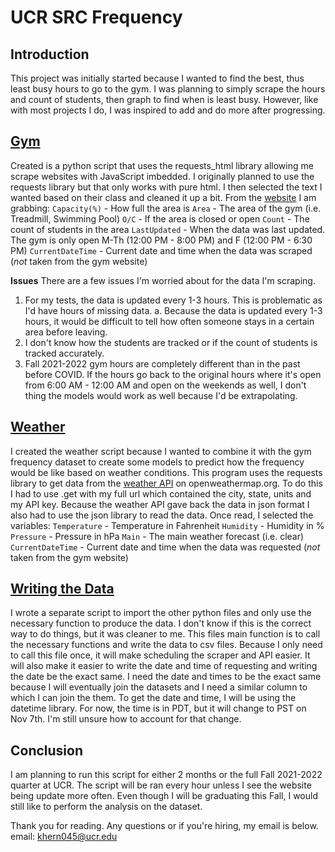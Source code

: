 # UCR SRC Frequency

## Introduction
This project was initially started because I wanted to find the best, thus least busy hours to go to the gym. I was planning to simply scrape the hours and count of students, then graph to find when is least busy. However, like with most projects I do, I was inspired to add and do more after progressing. 


## [Gym](https://github.com/kristoffhernan/ucrGymFrequency/tree/main/gym)
Created is a python script that uses the requests_html library allowing me scrape websites with JavaScript imbedded. I originally planned to use the requests library but that only works with pure html. I then selected the text I wanted based on their class and cleaned it up a bit.  From the [website](https://connect2concepts.com/connect2/?type=circle&key=593DB611-499B-418E-8082-7263A32860D5) I am grabbing: 
`Capacity(%)` - How full the area is
`Area` - The area of the gym (i.e. Treadmill, Swimming Pool)
`O/C` - If the area is closed or open
`Count` - The count of students in the area
`LastUpdated` - When the data was last updated. The gym is only open M-Th (12:00 PM - 8:00 PM) and F (12:00 PM - 6:30 PM)
`CurrentDateTime` - Current date and time when the data was scraped (*not* taken from the gym website)

**Issues**
There are a few issues I'm worried about for the data I'm scraping.
1. For my tests, the data is updated every 1-3 hours. This is problematic as I'd have hours of missing data.
	a. Because the data is updated every 1-3 hours, it would be difficult to tell how often someone stays in a certain area before leaving. 
2. I don't know how the students are tracked or if the count of students is tracked accurately.
3. Fall 2021-2022 gym hours are completely different than in the past before COVID. If the hours go back to the original hours where it's open from 6:00 AM - 12:00 AM and open on the weekends as well, I don't thing the models would work as well because I'd be extrapolating. 


## [Weather](https://github.com/kristoffhernan/ucrGymFrequency/tree/main/weather)
I created the weather script because I wanted to combine it with the gym frequency dataset to create some models to predict how the frequency would be like based on weather conditions. 
This program uses the requests library to get data from the [weather API](https://openweathermap.org/api) on openweathermap.org. To do this I had to use .get with my full url which contained the city, state, units and my API key. Because the weather API gave back the data in json format I also had to use the json library to read the data. Once read, I selected the variables:
`Temperature` - Temperature in Fahrenheit
`Humidity` - Humidity in %
`Pressure` - Pressure in hPa
`Main` - The main weather forecast (i.e. clear)
`CurrentDateTime` - Current date and time when the data was requested (*not* taken from the gym website)


## [Writing the Data](https://github.com/kristoffhernan/ucrGymFrequency/blob/main/writeGymWeatherData.py)
I wrote a separate script to import the other python files and only use the necessary function to produce the data. I don't know if this is the correct way to do things, but it was cleaner to me. This files main function is to call the necessary functions and write the data to csv files. Because I only need to call this file once, it will make scheduling the scraper and API easier. It will also make it easier to write the date and time of requesting and writing the date be the exact same. I need the date and times to be the exact same because I will eventually join the datasets and I need a similar column to which I can join the them. 
To get the date and time, I will be using the datetime library. For now, the time is in  PDT, but it will change to PST on Nov 7th. I'm still unsure how to account for that change. 


## Conclusion
I am planning to run this script for either 2 months or the full Fall 2021-2022 quarter at UCR. The script will be ran every hour unless I see the website being update more often. Even though I will be graduating this Fall, I would still like to perform the analysis on the dataset.

Thank you for reading. Any questions or if you're hiring, my email is below. 
<br>
email: khern045@ucr.edu
